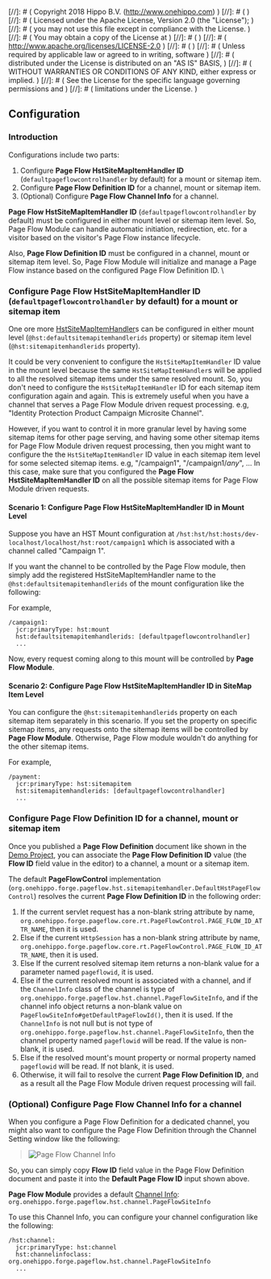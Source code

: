 
[//]: # (  Copyright 2018 Hippo B.V. (http://www.onehippo.com)  )
[//]: # (  )
[//]: # (  Licensed under the Apache License, Version 2.0 (the "License");  )
[//]: # (  you may not use this file except in compliance with the License.  )
[//]: # (  You may obtain a copy of the License at  )
[//]: # (  )
[//]: # (       http://www.apache.org/licenses/LICENSE-2.0  )
[//]: # (  )
[//]: # (  Unless required by applicable law or agreed to in writing, software  )
[//]: # (  distributed under the License is distributed on an "AS IS" BASIS,  )
[//]: # (  WITHOUT WARRANTIES OR CONDITIONS OF ANY KIND, either express or implied.  )
[//]: # (  See the License for the specific language governing permissions and  )
[//]: # (  limitations under the License.  )

## Configuration

### Introduction

Configurations include two parts:

1. Configure **Page Flow HstSiteMapItemHandler ID** (```defaultpageflowcontrolhandler``` by default)
  for a mount or sitemap item.
1. Configure **Page Flow Definition ID** for a channel, mount or sitemap item.
1. (Optional) Configure **Page Flow Channel Info** for a channel.

**Page Flow HstSiteMapItemHandler ID** (```defaultpageflowcontrolhandler``` by default) must be configured
in either mount level or sitemap item level. So, Page Flow Module can handle automatic initiation, redirection, etc.
for a visitor based on the visitor's Page Flow instance lifecycle.

Also, **Page Flow Definition ID** must be configured in a channel, mount or sitemap item level.
So, Page Flow Module will initialize and manage a Page Flow instance based on the configured Page Flow Definition ID.
\
### Configure **Page Flow HstSiteMapItemHandler ID** (```defaultpageflowcontrolhandler``` by default) for a mount or sitemap item

One ore more [HstSiteMapItemHandler](https://www.onehippo.org/library/concepts/hst-configuration-model/advanced/sitemapitem-handlers.html)s
can be configured in either mount level (```@hst:defaultsitemapitemhandlerids``` property) or sitemap item level (```@hst:sitemapitemhandlerids``` property).

It could be very convenient to configure the ```HstSiteMapItemHandler``` ID value in the mount level
because the same ```HstSiteMapItemHandler```s will be applied to all the resolved sitemap items under the same resolved mount.
So, you don't need to configure the ```HstSiteMapItemHandler``` ID for each sitemap item configuration again and again.
This is extremely useful when you have a channel that serves a Page Flow Module driven request processing.
e.g, "Identity Protection Product Campaign Microsite Channel".

However, if you want to control it in more granular level by having some sitemap items for other page serving,
and having some other sitemap items for Page Flow Module driven request processing, then you might want to configure
the the ```HstSiteMapItemHandler``` ID value in each sitemap item level for some selected sitemap items. e.g, "/campaign1", "/campaign1/_any_", ...
In this case, make sure that you configured the **Page Flow HstSiteMapItemHandler ID** on all the possible sitemap items
for Page Flow Module driven requests.

#### Scenario 1: Configure **Page Flow HstSiteMapItemHandler ID** in Mount Level

Suppose you have an HST Mount configuration at ```/hst:hst/hst:hosts/dev-localhost/localhost/hst:root/campaign1```
which is associated with a channel called "Campaign 1".

If you want the channel to be controlled by the Page Flow module, then simply add
the registered HstSiteMapItemHandler name to the ```@hst:defaultsitemapitemhandlerids``` of the mount configuration like the following:

For example,

```
/campaign1:
  jcr:primaryType: hst:mount
  hst:defaultsitemapitemhandlerids: [defaultpageflowcontrolhandler]
  ...
```

Now, every request coming along to this mount will be controlled by **Page Flow Module**.

#### Scenario 2: Configure **Page Flow HstSiteMapItemHandler ID** in SiteMap Item Level

You can configure the ```@hst:sitemapitemhandlerids``` property on each sitemap item separately in this scenario.
If you set the property on specific sitemap items, any requests onto the sitemap items will be controlled by **Page Flow Module**.
Otherwise, Page Flow module wouldn't do anything for the other sitemap items.

For example,

```
/payment:
  jcr:primaryType: hst:sitemapitem
  hst:sitemapitemhandlerids: [defaultpageflowcontrolhandler]
  ...
```

### Configure **Page Flow Definition ID** for a channel, mount or sitemap item

Once you published a **Page Flow Definition** document like shown in the [Demo Project](demoproject.html),
you can associate the **Page Flow Definition ID** value (the **Flow ID** field value in the editor) to a channel,
a mount or a sitemap item.

The default **PageFlowControl** implementation (```org.onehippo.forge.pageflow.hst.sitemapitemhandler.DefaultHstPageFlowControl```) resolves the
current **Page Flow Definition ID** in the following order:

1. If the current servlet request has a non-blank string attribute by name, ```org.onehippo.forge.pageflow.core.rt.PageFlowControl.PAGE_FLOW_ID_ATTR_NAME```,
   then it is used.
1. Else if the current ```HttpSession``` has a non-blank string attribute by name, ```org.onehippo.forge.pageflow.core.rt.PageFlowControl.PAGE_FLOW_ID_ATTR_NAME```,
   then it is used.
1. Else If the current resolved sitemap item returns a non-blank value for a parameter named ```pageflowid```, it is used.
1. Else if the current resolved mount is associated with a channel, and if the ```ChannelInfo``` class of the channel is type of ```org.onehippo.forge.pageflow.hst.channel.PageFlowSiteInfo```,
   and if the channel info object returns a non-blank value on ```PageFlowSiteInfo#getDefaultPageFlowId()```,
   then it is used.
   If the ```ChannelInfo``` is not null but is not type of ```org.onehippo.forge.pageflow.hst.channel.PageFlowSiteInfo```,
   then the channel property named ```pageflowid``` will be read. If the value is non-blank, it is used.
1. Else if the resolved mount's mount property or normal property named ```pageflowid``` will be read. If not blank, it is used.
1. Otherwise, it will fail to resolve the current **Page Flow Definition ID**, and as a result all the Page Flow Module
driven request processing will fail.

### (Optional) Configure **Page Flow Channel Info** for a channel

When you configure a Page Flow Definition for a dedicated channel, you might also want to configure the Page Flow Definition
through the Channel Setting window like the following:

> ![Page Flow Channel Info](images/flowchninfo.png "Page Flow Channel Info")

So, you can simply copy **Flow ID** field value in the Page Flow Definition document and paste it into the
**Default Page Flow ID** input shown above.

**Page Flow Module** provides a default [Channel Info](https://www.onehippo.org/library/concepts/channels/define-channel-configuration-parameters.html): ```org.onehippo.forge.pageflow.hst.channel.PageFlowSiteInfo```

To use this Channel Info, you can configure your channel configuration like the following:

```
/hst:channel:
  jcr:primaryType: hst:channel
  hst:channelinfoclass: org.onehippo.forge.pageflow.hst.channel.PageFlowSiteInfo
  ...
```

